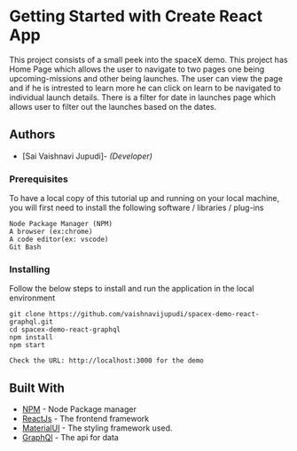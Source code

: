 # Getting Started with Create React App

This project consists of a small peek into the spaceX demo. This project has Home Page which allows the user to navigate to two pages one being upcoming-missions and other being launches. The user can view the page and if he is intrested to learn more he can click on learn to be navigated to individual launch details. There is a filter for date in launches page which allows user to filter out the launches based on the dates.

## Authors

- [Sai Vaishnavi Jupudi]- _(Developer)_

### Prerequisites

To have a local copy of this tutorial up and running on your local machine, you will first need to install the following software / libraries / plug-ins
​
```
Node Package Manager (NPM)
A browser (ex:chrome)
A code editor(ex: vscode)
Git Bash
```

### Installing

Follow the below steps to install and run the application in the local environment

```
git clone https://github.com/vaishnavijupudi/spacex-demo-react-graphql.git
cd spacex-demo-react-graphql
npm install
npm start
```

```
Check the URL: http://localhost:3000 for the demo
```

## Built With

- [NPM](https://docs.npmjs.com/downloading-and-installing-node-js-and-npm) - Node Package manager
- [ReactJs](https://reactjs.org/docs/create-a-new-react-app.html) - The frontend framework
- [MaterialUI](https://mui.com/material-ui/) - The styling framework used.
- [GraphQl](https://studio.apollographql.com/public/SpaceX-pxxbxen/variant/current/home) - The api for data

